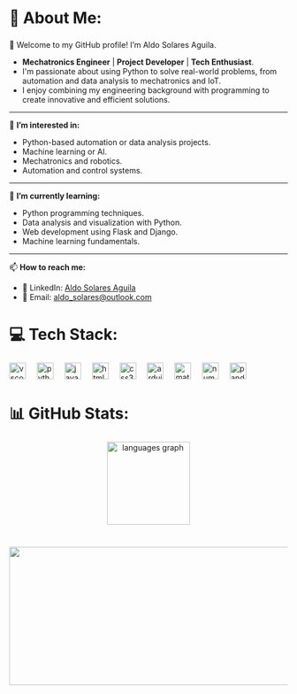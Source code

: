 <h1 align="left">💫 About Me:</h1>

###

👋 Welcome to my GitHub profile! I’m Aldo Solares Aguila.

- **Mechatronics Engineer** | **Project Developer** | **Tech Enthusiast**.
- I'm passionate about using Python to solve real-world problems, from automation and data analysis to mechatronics and IoT.
- I enjoy combining my engineering background with programming to create innovative and efficient solutions.

---

👀 **I’m interested in:**

- Python-based automation or data analysis projects.
- Machine learning or AI.
- Mechatronics and robotics.
- Automation and control systems.

---

🌱 **I’m currently learning:**

- Python programming techniques.
- Data analysis and visualization with Python.
- Web development using Flask and Django.
- Machine learning fundamentals.

---

📫 **How to reach me:**

- 💼 LinkedIn: [Aldo Solares Aguila](https://www.linkedin.com/in/aldo-solares-aguila-865856195/)
- 📧 Email: aldo_solares@outlook.com

###

<h1 align="left">💻 Tech Stack:</h1>

###

<div align="left">
  <img src="https://cdn.jsdelivr.net/gh/devicons/devicon/icons/vscode/vscode-original.svg" height="30" alt="vscode logo"  />
  <img width="12" />
  <img src="https://cdn.jsdelivr.net/gh/devicons/devicon/icons/python/python-original.svg" height="30" alt="python logo"  />
  <img width="12" />
  <img src="https://cdn.jsdelivr.net/gh/devicons/devicon/icons/javascript/javascript-original.svg" height="30" alt="javascript logo"  />
  <img width="12" />
  <img src="https://cdn.jsdelivr.net/gh/devicons/devicon/icons/html5/html5-original.svg" height="30" alt="html5 logo"  />
  <img width="12" />
  <img src="https://cdn.jsdelivr.net/gh/devicons/devicon/icons/css3/css3-original.svg" height="30" alt="css3 logo"  />
  <img width="12" />
  <img src="https://cdn.jsdelivr.net/gh/devicons/devicon/icons/arduino/arduino-original.svg" height="30" alt="arduino logo"  />
  <img width="12" />
  <img src="https://cdn.jsdelivr.net/gh/devicons/devicon/icons/matlab/matlab-original.svg" height="30" alt="matlab logo"  />
  <img width="12" />
  <img src="https://cdn.jsdelivr.net/gh/devicons/devicon/icons/numpy/numpy-original.svg" height="30" alt="numpy logo"  />
  <img width="12" />
  <img src="https://cdn.jsdelivr.net/gh/devicons/devicon/icons/pandas/pandas-original.svg" height="30" alt="pandas logo"  />
</div>

###

<h1 align="left">📊 GitHub Stats:</h1>

###

<div align="center">
  <img src="https://github-readme-stats.vercel.app/api/top-langs?username=Aldo-Solares&locale=en&hide_title=false&layout=compact&card_width=320&langs_count=5&theme=dracula&hide_border=false" height="150" alt="languages graph"  />
</div>

###

###

<br clear="both">

<div align="center">
  <img height="250" width="600" src="https://media.giphy.com/media/CWQxY7xVoPbq/giphy.gif"  />
</div>

###
